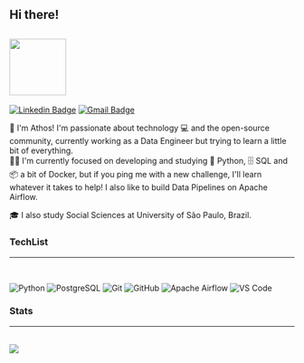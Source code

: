 ## Hi there!
## <img src="https://images.squarespace-cdn.com/content/v1/58f1f97bebbd1aeb69f1482a/1563294631601-ZC8YVSXWZ1UABRWAMNG5/ke17ZwdGBToddI8pDm48kPJXHKy2-mnvrsdpGQjlhod7gQa3H78H3Y0txjaiv_0fDoOvxcdMmMKkDsyUqMSsMWxHk725yiiHCCLfrh8O1z5QHyNOqBUUEtDDsRWrJLTmNhTL1csF4IG5y-qj70Wo08mNhyC0Li-nnGmSWmu-RPzBQHhRD1i-jLysqaC42N26/waving-giraffe.gif" width="100px">

[![Linkedin Badge](https://img.shields.io/badge/-LinkedIn-blue?style=flat&logo=Linkedin&logoColor=white&link=https://www.linkedin.com/in/athos-sampayo-70a0001b1/)](https://www.linkedin.com/in/athos-sampayo-70a0001b1/)
[![Gmail Badge](https://img.shields.io/badge/-Email-c14438?style=flat&logo=Gmail&logoColor=white&link=mailto:athos.s.sampayo@gmail.com)](mailto:athos.s.sampayo@gmail.com)

 🏃 I'm Athos! I'm passionate about technology 💻 and the open-source community, currently working as a Data Engineer but trying to learn a little bit of everything.
 <br>
 👨‍💻 I'm currently focused on developing and studying 🐍 Python, 🗄 SQL and 📦 a bit of Docker, but if you ping me with a new challenge, I'll learn whatever it takes to help! I also like to build Data Pipelines on Apache Airflow.

 🎓 I also study Social Sciences at University of São Paulo, Brazil.

### TechList

----
<br>

![Python](https://img.shields.io/badge/-Python-3776AB?style=flat-square&logo=Python&logoColor=white)
![PostgreSQL](https://img.shields.io/badge/PostgreSQL-316192?style=flat-square&logo=postgresql&logoColor=white)
![Git](https://img.shields.io/badge/-Git-orange?style=flat-square&logo=git&logoColor=white)
![GitHub](https://img.shields.io/badge/-GitHub-181717?style=flat-square&logo=github&logoColor=white)
![Apache Airflow](https://img.shields.io/badge/-Apache%20Airflow-017CEE?style=flat-square&logo=apacheairflow&logoColor=white)
![VS Code](https://img.shields.io/badge/-VSCode-%23007ACC?style=flat-square&logo=visual-studio-code&logoColor=white)
### Stats

----
<br>
<a href="https://github.com/athossampayo">
  <img align="center" src="https://github-readme-stats.vercel.app/api?username=athossampayo&show_icons=true&theme=radical" />
</a>
<br>
